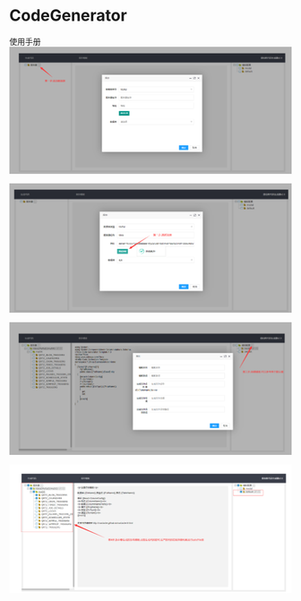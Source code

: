 # CodeGenerator
使用手册
![Image text](https://github.com/wmowm/CodeGenerator/blob/master/wwwroot/pic/1.png)

![Image text](https://github.com/wmowm/CodeGenerator/blob/master/wwwroot/pic/2.png)

![Image text](https://github.com/wmowm/CodeGenerator/blob/master/wwwroot/pic/3.png)

![Image text](https://github.com/wmowm/CodeGenerator/blob/master/wwwroot/pic/4.png)
